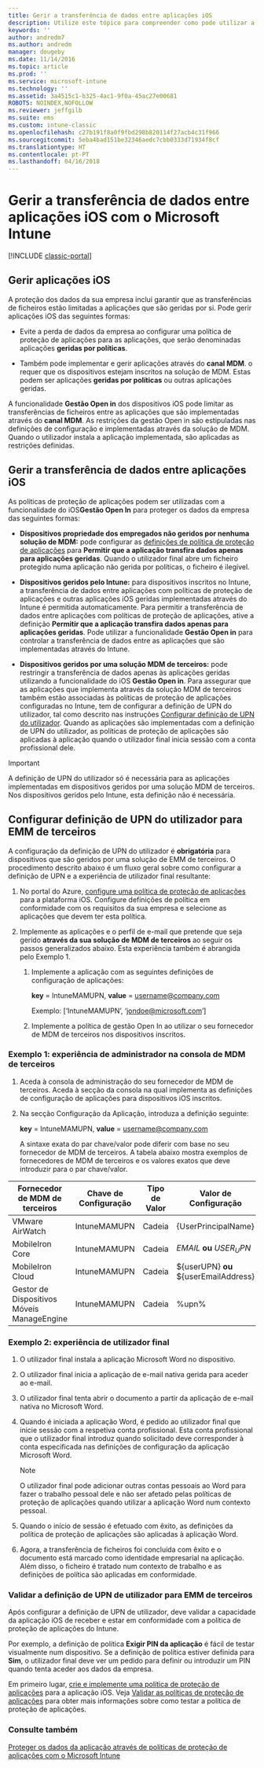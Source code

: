 ```yaml
---
title: Gerir a transferência de dados entre aplicações iOS
description: Utilize este tópico para compreender como pode utilizar a funcionalidade Open In do iOS e as políticas de gestão de aplicações móveis para gerir as transferências de dados entre aplicações.
keywords: ''
author: andredm7
ms.author: andredm
manager: dougeby
ms.date: 11/14/2016
ms.topic: article
ms.prod: ''
ms.service: microsoft-intune
ms.technology: ''
ms.assetid: 3a4515c1-b325-4ac1-9f0a-45ac27e00681
ROBOTS: NOINDEX,NOFOLLOW
ms.reviewer: jeffgilb
ms.suite: ems
ms.custom: intune-classic
ms.openlocfilehash: c27b191f8a0f9fbd298b820114f27acb4c31f966
ms.sourcegitcommit: 5eba4bad151be32346aedc7cbb0333d71934f8cf
ms.translationtype: HT
ms.contentlocale: pt-PT
ms.lasthandoff: 04/16/2018
---
```

# <a name="manage-data-transfer-between-ios-apps-with-microsoft-intune"></a>Gerir a transferência de dados entre aplicações iOS com o Microsoft Intune

[!INCLUDE [classic-portal](../includes/classic-portal.md)]

## <a name="manage-ios-apps"></a>Gerir aplicações iOS
A proteção dos dados da sua empresa inclui garantir que as transferências de ficheiros estão limitadas a aplicações que são geridas por si.  Pode gerir aplicações iOS das seguintes formas:

-   Evite a perda de dados da empresa ao configurar uma política de proteção de aplicações para as aplicações, que serão denominadas aplicações **geridas por políticas**.

-   Também pode implementar e gerir aplicações através do **canal MDM**.  o requer que os dispositivos estejam inscritos na solução de MDM. Estas podem ser aplicações **geridas por políticas** ou outras aplicações geridas.

A funcionalidade **Gestão Open in** dos dispositivos iOS pode limitar as transferências de ficheiros entre as aplicações que são implementadas através do **canal MDM**. As restrições da gestão Open in são estipuladas nas definições de configuração e implementadas através da solução de MDM.  Quando o utilizador instala a aplicação implementada, são aplicadas as restrições definidas.

##  <a name="manage-data-transfer-between-ios-apps"></a>Gerir a transferência de dados entre aplicações iOS
As políticas de proteção de aplicações podem ser utilizadas com a funcionalidade do iOS**Gestão Open In** para proteger os dados da empresa das seguintes formas:

-   **Dispositivos propriedade dos empregados não geridos por nenhuma solução de MDM:** pode configurar as [definições de política de proteção de aplicações](create-and-deploy-mobile-app-management-policies-with-microsoft-intune.md) para **Permitir que a aplicação transfira dados apenas para aplicações geridas**. Quando o utilizador final abre um ficheiro protegido numa aplicação não gerida por políticas, o ficheiro é ilegível.

-   **Dispositivos geridos pelo Intune:** para dispositivos inscritos no Intune, a transferência de dados entre aplicações com políticas de proteção de aplicações e outras aplicações iOS geridas implementadas através do Intune é permitida automaticamente. Para permitir a transferência de dados entre aplicações com políticas de proteção de aplicações, ative a definição **Permitir que a aplicação transfira dados apenas para aplicações geridas**. Pode utilizar a funcionalidade **Gestão Open in** para controlar a transferência de dados entre as aplicações que são implementadas através do Intune.   

-   **Dispositivos geridos por uma solução MDM de terceiros:** pode restringir a transferência de dados apenas às aplicações geridas utilizando a funcionalidade do iOS **Gestão Open in**.
Para assegurar que as aplicações que implementa através da solução MDM de terceiros também estão associadas às políticas de proteção de aplicações configuradas no Intune, tem de configurar a definição de UPN do utilizador, tal como descrito nas instruções [Configurar definição de UPN do utilizador](#configure-user-upn-setting-for-third-party-emm).  Quando as aplicações são implementadas com a definição de UPN do utilizador, as políticas de proteção de aplicações são aplicadas à aplicação quando o utilizador final inicia sessão com a conta profissional dele.

> [!IMPORTANT]
> A definição de UPN do utilizador só é necessária para as aplicações implementadas em dispositivos geridos por uma solução MDM de terceiros.  Nos dispositivos geridos pelo Intune, esta definição não é necessária.

## <a name="configure-user-upn-setting-for-third-party-emm"></a>Configurar definição de UPN do utilizador para EMM de terceiros
A configuração da definição de UPN do utilizador é **obrigatória** para dispositivos que são geridos por uma solução de EMM de terceiros. O procedimento descrito abaixo é um fluxo geral sobre como configurar a definição de UPN e a experiência de utilizador final resultante:


1. No portal do Azure, [configure uma política de proteção de aplicações](create-and-deploy-mobile-app-management-policies-with-microsoft-intune.md) para a plataforma iOS. Configure definições de política em conformidade com os requisitos da sua empresa e selecione as aplicações que devem ter esta política.

2. Implemente as aplicações e o perfil de e-mail que pretende que seja gerido **através da sua solução de MDM de terceiros** ao seguir os passos generalizados abaixo. Esta experiência também é abrangida pelo Exemplo 1.

   1. Implemente a aplicação com as seguintes definições de configuração de aplicações:

      **key** = IntuneMAMUPN,  **value** = <username@company.com>

      Exemplo: [‘IntuneMAMUPN’, ‘jondoe@microsoft.com’]

   2. Implemente a política de gestão Open In ao utilizar o seu fornecedor de MDM de terceiros nos dispositivos inscritos.


### <a name="example-1-admin-experience-in-third-party-mdm-console"></a>Exemplo 1: experiência de administrador na consola de MDM de terceiros

1. Aceda à consola de administração do seu fornecedor de MDM de terceiros. Aceda à secção da consola na qual implementa as definições de configuração de aplicações para dispositivos iOS inscritos.

2. Na secção Configuração da Aplicação, introduza a definição seguinte:

   **key** = IntuneMAMUPN,  **value** = <username@company.com>

   A sintaxe exata do par chave/valor pode diferir com base no seu fornecedor de MDM de terceiros. A tabela abaixo mostra exemplos de fornecedores de MDM de terceiros e os valores exatos que deve introduzir para o par chave/valor.

|Fornecedor de MDM de terceiros| Chave de Configuração | Tipo de Valor | Valor de Configuração|
| ------- | ---- | ---- | ---- |
| VMware AirWatch | IntuneMAMUPN | Cadeia | {UserPrincipalName}|
| MobileIron Core | IntuneMAMUPN | Cadeia | $EMAIL$ **ou** $USER_UPN$ |
| MobileIron Cloud | IntuneMAMUPN | Cadeia | ${userUPN} **ou** ${userEmailAddress} |
| Gestor de Dispositivos Móveis ManageEngine | IntuneMAMUPN | Cadeia | %upn% |

### <a name="example-2-end-user-experience"></a>Exemplo 2: experiência de utilizador final

1.  O utilizador final instala a aplicação Microsoft Word no dispositivo.

2.  O utilizador final inicia a aplicação de e-mail nativa gerida para aceder ao e-mail.

3.  O utilizador final tenta abrir o documento a partir da aplicação de e-mail nativa no Microsoft Word.

4.  Quando é iniciada a aplicação Word, é pedido ao utilizador final que inicie sessão com a respetiva conta profissional.  Esta conta profissional que o utilizador final introduz quando solicitado deve corresponder à conta especificada nas definições de configuração da aplicação Microsoft Word.

    > [!NOTE]
    > O utilizador final pode adicionar outras contas pessoais ao Word para fazer o trabalho pessoal dele e não ser afetado pelas políticas de proteção de aplicações quando utilizar a aplicação Word num contexto pessoal.

5.  Quando o início de sessão é efetuado com êxito, as definições da política de proteção de aplicações são aplicadas à aplicação Word.

6.  Agora, a transferência de ficheiros foi concluída com êxito e o documento está marcado como identidade empresarial na aplicação. Além disso, o ficheiro é tratado num contexto de trabalho e as definições de política são aplicadas em conformidade.

### <a name="validate-user-upn-setting-for-third-party-emm"></a>Validar a definição de UPN de utilizador para EMM de terceiros

Após configurar a definição de UPN de utilizador, deve validar a capacidade da aplicação iOS de receber e estar em conformidade com a política de proteção de aplicações do Intune.

Por exemplo, a definição de política **Exigir PIN da aplicação** é fácil de testar visualmente num dispositivo. Se a definição de política estiver definida para **Sim**, o utilizador final deve ver um pedido para definir ou introduzir um PIN quando tenta aceder aos dados da empresa.

Em primeiro lugar, [crie e implemente uma política de proteção de aplicações](create-and-deploy-mobile-app-management-policies-with-microsoft-intune.md) para a aplicação iOS. Veja [Validar as políticas de proteção de aplicações](validate-mobile-application-management.md) para obter mais informações sobre como testar a política de proteção de aplicações.



### <a name="see-also"></a>Consulte também
[Proteger os dados da aplicação através de políticas de proteção de aplicações com o Microsoft Intune](protect-app-data-using-mobile-app-management-policies-with-microsoft-intune.md)
